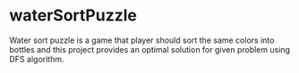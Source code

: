 # waterSortPuzzle
Water sort puzzle is a game that player should sort the same colors into bottles and this project provides an optimal solution for given problem using DFS algorithm.
